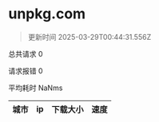 
  # unpkg.com

  > 更新时间 2025-03-29T00:44:31.556Z
  
  总共请求 0

  请求报错 0

  平均耗时 NaNms

|城市|ip|下载大小|速度|
|-----|----------|---|---|

  